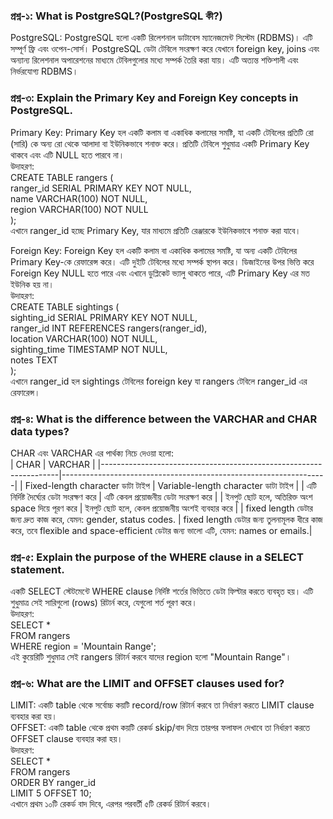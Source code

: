 ### প্রশ্ন-১: What is PostgreSQL?(PostgreSQL কী?)
PostgreSQL: PostgreSQL হলো একটি রিলেশনাল ডাটাবেস ম্যানেজমেন্ট সিস্টেম (RDBMS)। এটি সম্পূর্ণ ফ্রি এবং ওপেন-সোর্স। PostgreSQL ডেটা টেবিলে সংরক্ষণ করে যেখানে foreign key, joins এবং অন্যান্য রিলেশনাল অপারেশনের মাধ্যমে টেবিলগুলোর মধ্যে সম্পর্ক তৈরি করা যায়। এটি অত্যন্ত শক্তিশালী এবং নির্ভরযোগ্য RDBMS।

### প্রশ্ন-৩: Explain the Primary Key and Foreign Key concepts in PostgreSQL.
Primary Key: Primary Key হল একটি কলাম বা একাধিক কলামের সমষ্টি, যা একটি টেবিলের প্রতিটি রো (সারি) কে অন্য রো থেকে আলাদা বা ইউনিকভাবে শনাক্ত করে। প্রতিটি টেবিলে শুধুমাত্র একটি Primary Key থাকবে এবং এটি NULL হতে পারবে না।  
উদাহরণ:  
CREATE TABLE rangers (  
    ranger_id SERIAL PRIMARY KEY NOT NULL,  
    name VARCHAR(100) NOT NULL,  
    region VARCHAR(100) NOT NULL  
);  
এখানে ranger_id হচ্ছে Primary Key, যার মাধ্যমে প্রতিটি রেঞ্জারকে ইউনিকভাবে শনাক্ত করা যাবে।  

Foreign Key: Foreign Key হল একটি কলাম বা একাধিক কলামের সমষ্টি, যা অন্য একটি টেবিলের Primary Key-কে রেফারেন্স করে। এটি দুইটি টেবিলের মধ্যে সম্পর্ক স্থাপন করে। ডিজাইনের উপর ভিত্তি করে Foreign Key NULL হতে পারে এবং এখানে ডুপ্লিকেট ভ্যালু থাকতে পারে,  এটি Primary Key এর মত ইউনিক হয় না।  
উদাহরণ:  
CREATE TABLE sightings (  
    sighting_id SERIAL PRIMARY KEY NOT NULL,  
    ranger_id INT REFERENCES rangers(ranger_id),  
    location VARCHAR(100) NOT NULL,  
    sighting_time TIMESTAMP NOT NULL,  
    notes TEXT  
);  
এখানে ranger_id হল sightings টেবিলের foreign key যা rangers টেবিলে ranger_id এর রেফারেন্স।  

### প্রশ্ন-৪: What is the difference between the VARCHAR and CHAR data types?
CHAR এবং VARCHAR এর পার্থক্য নিচে দেওয়া হলো:  
| CHAR                                                              | VARCHAR                                                         |
|-------------------------------------------------------------------|------------------------------------------------------------------|
| Fixed-length character ডাটা টাইপ                                   | Variable-length character ডাটা টাইপ                              |
| এটি নির্দিষ্ট দৈর্ঘ্যের ডেটা সংরক্ষণ করে                                   | এটি কেবল প্রয়োজনীয় ডেটা সংরক্ষণ করে                          |
| ইনপুট ছোট হলে, অতিরিক্ত অংশ space দিয়ে পূরণ করে                   | ইনপুট ছোট হলে, কেবল প্রয়োজনীয় অংশই ব্যবহার করে              |
| fixed length ডেটার জন্য দ্রুত কাজ করে, যেমন: gender, status codes. | fixed length ডেটার জন্য তুলনামূলক ধীরে কাজ করে, তবে flexible and space-efficient ডেটার জন্য ভালো এটি, যেমন: names or emails.|

### প্রশ্ন-৫: Explain the purpose of the WHERE clause in a SELECT statement.
একটি SELECT স্টেটমেন্টে WHERE clause নির্দিষ্ট শর্তের ভিত্তিতে ডেটা ফিল্টার করতে ব্যবহৃত হয়। এটি শুধুমাত্র সেই সারিগুলো (rows) রিটার্ন করে, যেগুলো শর্ত পূরণ করে।  
উদাহরণ:  
SELECT *   
FROM rangers  
WHERE region = 'Mountain Range';  
এই কুয়েরিটি শুধুমাত্র সেই rangers রিটার্ন করবে যাদের region হলো "Mountain Range"।   

### প্রশ্ন-৬: What are the LIMIT and OFFSET clauses used for?
LIMIT: একটি table থেকে সর্বোচ্চ কয়টি record/row রিটার্ন করবে তা নির্ধারণ করতে LIMIT clause ব্যবহার করা হয়।  
OFFSET: একটি table থেকে প্রথম কয়টি রেকর্ড skip/বাদ দিয়ে তারপর ফলাফল দেখাবে তা নির্ধারণ করতে OFFSET clause ব্যবহার করা হয়।  
উদাহরণ:  
SELECT *   
FROM rangers  
ORDER BY ranger_id  
LIMIT 5 OFFSET 10;  
এখানে প্রথম ১০টি রেকর্ড বাদ দিবে, এরপর পরবর্তী ৫টি রেকর্ড রিটার্ন করবে।  
